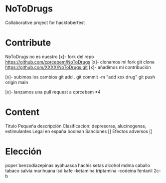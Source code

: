 # NoToDrugs

Collaborative project for hacktoberfest


# Contribute

NoToDrugs no es nuestro
[x]- fork del repo
    https://github.com/cprcebem/NoToDrugs
[x]- clonamos mi fork
	git clone https://github.com/XXXX/NoToDrugs.git
[x]- añadimos mi contribución

[x]- subimos los cambios
    git add .
    git commit -m "add xxx drug"
    git push origin main

[x]- lanzamos una pull request a cprcebem *4

# Content

Titulo
Pequeña descripción
Clasificacion: depresoras, alucinogenas, estimulantes
Legal en españa boolean
Sanciones []
Efectos adversos []

# Elección

poper
benzodiazepinas
ayahuasca
hachis
setas
alcohol
mdma
caballo
tabaco
salvia
marihuana
lsd
kafe
-ketamina
triptamina
-codeina
fentanil
2c-b